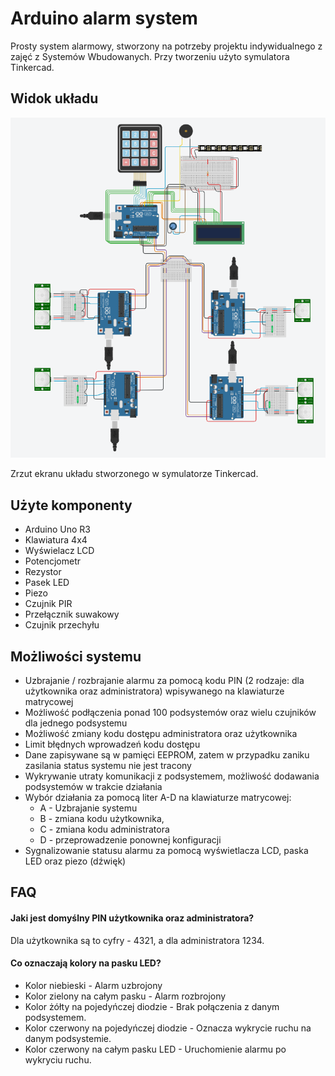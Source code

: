 # Arduino alarm system

Prosty system alarmowy, stworzony na potrzeby projektu indywidualnego z zajęć z Systemów Wbudowanych.
Przy tworzeniu użyto symulatora Tinkercad.

## Widok układu

![Circuit](https://github.com/Mr-Victor16/arduino-alarm-system/blob/main/circuit.png?raw=true)

Zrzut ekranu układu stworzonego w symulatorze Tinkercad.

## Użyte komponenty
- Arduino Uno R3
- Klawiatura 4x4
- Wyświelacz LCD
- Potencjometr
- Rezystor
- Pasek LED
- Piezo
- Czujnik PIR
- Przełącznik suwakowy
- Czujnik przechyłu

## Możliwości systemu

- Uzbrajanie / rozbrajanie alarmu za pomocą kodu PIN (2 rodzaje: dla użytkownika oraz administratora) wpisywanego na klawiaturze matrycowej
- Możliwość podłączenia ponad 100 podsystemów oraz wielu czujników dla jednego podsystemu
- Możliwość zmiany kodu dostępu administratora oraz użytkownika
- Limit błędnych wprowadzeń kodu dostępu
- Dane zapisywane są w pamięci EEPROM, zatem w przypadku zaniku zasilania status systemu nie jest tracony
- Wykrywanie utraty komunikacji z podsystemem, możliwość dodawania podsystemów w trakcie działania
- Wybór działania za pomocą liter A-D na klawiaturze matrycowej:
    - A - Uzbrajanie systemu
    - B - zmiana kodu użytkownika,
    - C - zmiana kodu administratora
    - D - przeprowadzenie ponownej konfiguracji
- Sygnalizowanie statusu alarmu za pomocą wyświetlacza LCD, paska LED oraz piezo (dźwięk)

## FAQ

#### Jaki jest domyślny PIN użytkownika oraz administratora?

Dla użytkownika są to cyfry - 4321, a dla administratora 1234.

#### Co oznaczają kolory na pasku LED?

- Kolor niebieski - Alarm uzbrojony
- Kolor zielony na całym pasku - Alarm rozbrojony
- Kolor żółty na pojedyńczej diodzie - Brak połączenia z danym podsystemem.
- Kolor czerwony na pojedyńczej diodzie - Oznacza wykrycie ruchu na danym podsystemie. 
- Kolor czerwony na całym pasku LED - Uruchomienie alarmu po wykryciu ruchu.
